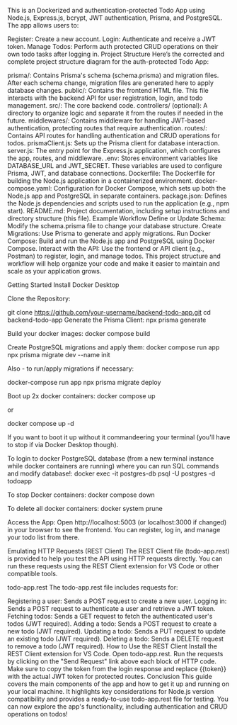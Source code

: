 This is an Dockerized and authentication-protected Todo App using Node.js, Express.js, bcrypt, JWT authentication, Prisma, and PostgreSQL. The app allows users to:

Register: Create a new account.
Login: Authenticate and receive a JWT token.
Manage Todos: Perform auth protected CRUD operations on their own todo tasks after logging in.
Project Structure
Here’s the corrected and complete project structure diagram for the auth-protected Todo App:


prisma/: Contains Prisma's schema (schema.prisma) and migration files. After each schema change, migration files are generated here to apply database changes.
public/: Contains the frontend HTML file. This file interacts with the backend API for user registration, login, and todo management.
src/: The core backend code.
controllers/ (optional): A directory to organize logic and separate it from the routes if needed in the future.
middlewares/: Contains middleware for handling JWT-based authentication, protecting routes that require authentication.
routes/: Contains API routes for handling authentication and CRUD operations for todos.
prismaClient.js: Sets up the Prisma client for database interaction.
server.js: The entry point for the Express.js application, which configures the app, routes, and middleware.
.env: Stores environment variables like DATABASE_URL and JWT_SECRET. These variables are used to configure Prisma, JWT, and database connections.
Dockerfile: The Dockerfile for building the Node.js application in a containerized environment.
docker-compose.yaml: Configuration for Docker Compose, which sets up both the Node.js app and PostgreSQL in separate containers.
package.json: Defines the Node.js dependencies and scripts used to run the application (e.g., npm start).
README.md: Project documentation, including setup instructions and directory structure (this file).
Example Workflow
Define or Update Schema: Modify the schema.prisma file to change your database structure.
Create Migrations: Use Prisma to generate and apply migrations.
Run Docker Compose: Build and run the Node.js app and PostgreSQL using Docker Compose.
Interact with the API: Use the frontend or API client (e.g., Postman) to register, login, and manage todos.
This project structure and workflow will help organize your code and make it easier to maintain and scale as your application grows.

Getting Started
Install Docker Desktop

Clone the Repository:

git clone https://github.com/your-username/backend-todo-app.git
cd backend-todo-app
Generate the Prisma Client:
npx prisma generate

Build your docker images:
docker compose build

Create PostgreSQL migrations and apply them:
docker compose run app npx prisma migrate dev --name init

Also - to run/apply migrations if necessary:

docker-compose run app npx prisma migrate deploy

Boot up 2x docker containers:
docker compose up

or

docker compose up -d

If you want to boot it up without it commandeering your terminal (you'll have to stop if via Docker Desktop though).

To login to docker PostgreSQL database (from a new terminal instance while docker containers are running) where you can run SQL commands and modify database!:
docker exec -it postgres-db psql -U postgres -d todoapp

To stop Docker containers:
docker compose down

To delete all docker containers:
docker system prune

Access the App:
Open http://localhost:5003 (or localhost:3000 if changed) in your browser to see the frontend. You can register, log in, and manage your todo list from there.

Emulating HTTP Requests (REST Client)
The REST Client file (todo-app.rest) is provided to help you test the API using HTTP requests directly. You can run these requests using the REST Client extension for VS Code or other compatible tools.

todo-app.rest
The todo-app.rest file includes requests for:

Registering a user: Sends a POST request to create a new user.
Logging in: Sends a POST request to authenticate a user and retrieve a JWT token.
Fetching todos: Sends a GET request to fetch the authenticated user's todos (JWT required).
Adding a todo: Sends a POST request to create a new todo (JWT required).
Updating a todo: Sends a PUT request to update an existing todo (JWT required).
Deleting a todo: Sends a DELETE request to remove a todo (JWT required).
How to Use the REST Client
Install the REST Client extension for VS Code.
Open todo-app.rest.
Run the requests by clicking on the "Send Request" link above each block of HTTP code.
Make sure to copy the token from the login response and replace {{token}} with the actual JWT token for protected routes.
Conclusion
This guide covers the main components of the app and how to get it up and running on your local machine. It highlights key considerations for Node.js version compatibility and provides a ready-to-use todo-app.rest file for testing. You can now explore the app's functionality, including authentication and CRUD operations on todos!
